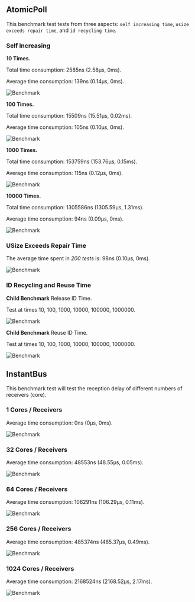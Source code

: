 ## AtomicPoll
This benchmark test tests from three aspects: `self increasing time`, `usize exceeds repair time`, and `id recycling time`.

### Self Increasing
**10 Times.**

Total time consumption: 2585ns (2.58μs, 0ms).

Average time consumption: 139ns (0.14μs, 0ms).

![Benchmark](https://raw.githubusercontent.com/dimfunc/forever-safer/benchmarks/images/normal_getting_time_10.png)

**100 Times.**

Total time consumption: 15509ns (15.51μs, 0.02ms).

Average time consumption: 105ns (0.10μs, 0ms).

![Benchmark](https://raw.githubusercontent.com/dimfunc/forever-safer/benchmarks/images/normal_getting_time_100.png)

**1000 Times.**

Total time consumption: 153759ns (153.76μs, 0.15ms).

Average time consumption: 115ns (0.12μs, 0ms).

![Benchmark](https://raw.githubusercontent.com/dimfunc/forever-safer/benchmarks/images/normal_getting_time_1000.png)

**10000 Times.**

Total time consumption: 1305586ns (1305.59μs, 1.31ms).

Average time consumption: 94ns (0.09μs, 0ms).

![Benchmark](https://raw.githubusercontent.com/dimfunc/forever-safer/benchmarks/images/normal_getting_time_10000.png)

### USize Exceeds Repair Time
The average time spent in *200 tests* is: 98ns (0.10μs, 0ms).

![Benchmark](https://raw.githubusercontent.com/dimfunc/forever-safer/benchmarks/images/usize_exceeding_correction_time_200.png)

### ID Recycling and Reuse Time
**Child Benchmark** Release ID Time.

Test at times 10, 100, 1000, 10000, 100000, 1000000.

![Benchmark](https://raw.githubusercontent.com/dimfunc/forever-safer/benchmarks/images/id_recycling_and_reuse_time_release.png)

**Child Benchmark** Reuse ID Time.

Test at times 10, 100, 1000, 10000, 100000, 1000000.

![Benchmark](https://raw.githubusercontent.com/dimfunc/forever-safer/benchmarks/images/id_recycling_and_reuse_time_reuse.png)


## InstantBus
This benchmark test will test the reception delay of different numbers of receivers (core).

### 1 Cores / Receivers
Average time consumption: 0ns (0μs, 0ms).

![Benchmark](https://raw.githubusercontent.com/dimfunc/forever-safer/benchmarks/images/instant_bus_1.png)
### 32 Cores / Receivers
Average time consumption: 48553ns (48.55μs, 0.05ms).

![Benchmark](https://raw.githubusercontent.com/dimfunc/forever-safer/benchmarks/images/instant_bus_32.png)
### 64 Cores / Receivers
Average time consumption: 106291ns (106.29μs, 0.11ms).

![Benchmark](https://raw.githubusercontent.com/dimfunc/forever-safer/benchmarks/images/instant_bus_64.png)
### 256 Cores / Receivers
Average time consumption: 485374ns (485.37μs, 0.49ms).

![Benchmark](https://raw.githubusercontent.com/dimfunc/forever-safer/benchmarks/images/instant_bus_256.png)
### 1024 Cores / Receivers
Average time consumption: 2168524ns (2168.52μs, 2.17ms).

![Benchmark](https://raw.githubusercontent.com/dimfunc/forever-safer/benchmarks/images/instant_bus_1024.png)